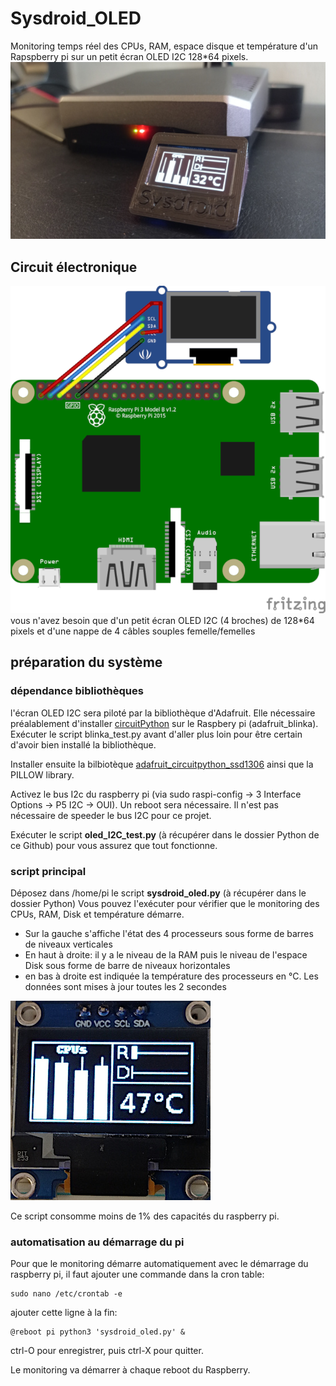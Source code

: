 # Sysdroid_OLED

Monitoring temps réel des CPUs, RAM, espace disque et température d'un Rapspberry pi sur un petit écran OLED I2C 128*64 pixels.
![sysdroidOLED](_docs/IMG_20210504_162243_web.jpg)

## Circuit électronique
![fritzing](_docs/fritzing_sysdroid_oled_bb.png)
vous n'avez besoin que d'un petit écran OLED I2C (4 broches) de 128*64 pixels et d'une nappe de 4 câbles souples femelle/femelles

## préparation du système

### dépendance bibliothèques

l'écran OLED I2C  sera piloté par la bibliothèque d'Adafruit. Elle nécessaire préalablement d'installer [circuitPython](https://learn.adafruit.com/welcome-to-circuitpython/what-is-circuitpython) sur le Raspbery pi (adafruit_blinka). Exécuter le script blinka_test.py avant d'aller plus loin pour être certain d'avoir bien installé la bibliothèque.

Installer ensuite la bilbiotèque [adafruit_circuitpython_ssd1306](https://learn.adafruit.com/monochrome-oled-breakouts/python-setup) ainsi que la PILLOW library.

Activez le bus I2c du raspberry pi (via sudo raspi-config -> 3 Interface Options -> P5 I2C -> OUI). Un reboot sera nécessaire.
Il n'est pas nécessaire de speeder le bus I2C pour ce projet.

Exécuter le script **oled_I2C_test.py** (à récupérer dans le dossier Python de ce Github) pour vous assurez que tout fonctionne.

### script principal
Déposez dans /home/pi le script **sysdroid_oled.py** (à récupérer dans le dossier Python)
Vous pouvez l'exécuter pour vérifier que le monitoring des CPUs, RAM, Disk et température démarre.
* Sur la gauche s'affiche l'état des 4 processeurs sous forme de barres de niveaux verticales
* En haut à droite: il y a le niveau de la RAM puis le niveau de l'espace Disk sous forme de barre de niveaux horizontales
* en bas à droite est indiquée la température des processeurs en °C.
Les données sont mises à jour toutes les 2 secondes

![monitoring](_docs/chrome_web.jpg)

Ce script consomme moins de 1% des capacités du raspberry pi.

### automatisation au démarrage du pi
Pour que le monitoring démarre automatiquement avec le démarrage du raspberry pi, il faut ajouter une commande dans la cron table:

```bach
sudo nano /etc/crontab -e
```

ajouter cette ligne à la fin: 

```bach
@reboot pi python3 'sysdroid_oled.py' &
```

ctrl-O pour enregistrer, puis ctrl-X pour quitter.

Le monitoring va démarrer à chaque reboot du Raspberry.



